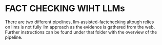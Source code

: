 # FACT CHECKING WIHT LLMs

There are two different pipelines, llm-assisted-factchecking altough relies on llms is not fully llm approach as the evidence is gathered from the web. Further instructions can be found under that folder with the overview of the pipeline.
